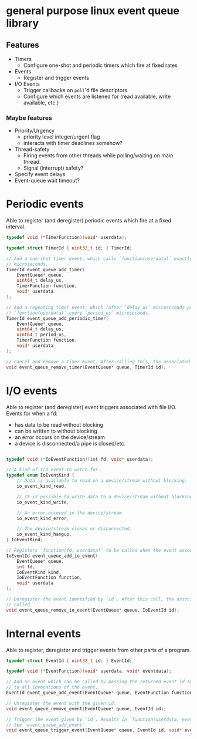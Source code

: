# general purpose linux event queue library

## Features

- Timers
  - Configure one-shot and periodic timers which fire at fixed rates
- Events
  - Register and trigger events
- I/O Events
  - Trigger callbacks on `poll`'d file descriptors.
  - Configure which events are listened for (read available, write available, etc.)

### Maybe features
- Priority/Urgency
  - priority level integer/urgent flag
  - interacts with timer deadlines somehow?
- Thread-safety
  - Firing events from other threads while polling/waiting on main thread.
  - Signal (interrupt) safety?
- Specify event delays
- Event-queue wait timeout?

# Periodic events

Able to register (and deregister) periodic events which fire at a fixed interval.

```c
typedef void (*TimerFunction)(void* userdata);

typedef struct TimerId { uint32_t id; } TimerId;

// Add a one-shot timer event, which calls `function(userdata)` exactly once after `delay_us`
// microseconds.
TimerId event_queue_add_timer(
    EventQueue* queue,
    uint64_t delay_us,
    TimerFunction function,
    void* userdata
);

// Add a repeating timer event, which (after `delay_us` microseconds passes) calls
// `function(userdata)` every `period_us` microseconds.
TimerId event_queue_add_periodic_timer(
    EventQueue* queue,
    uint64_t delay_us,
    uint64_t period_us,
    TimerFunction function,
    void* userdata
);

// Cancel and remove a timer event. After calling this, the associated function will not be called.
void event_queue_remove_timer(EventQueue* queue, TimerId id);
```

# I/O events

Able to register (and deregister) event triggers associated with file I/O. Events for when a fd:
- has data to be read without blocking
- can be written to without blocking
- an error occurs on the device/stream
- a device is disconnected/a pipe is closed/etc.

```c

typedef void (*IoEventFunction)(int fd, void* userdata);

// A kind of I/O event to watch for.
typedef enum IoEventKind {
    // Data is available to read on a device/stream without blocking.
    io_event_kind_read,

    // It is possible to write data to a device/stream without blocking.
    io_event_kind_write,

    // An error occured in the device/stream.
    io_event_kind_error,

    // The device/stream closes or disconnected.
    io_event_kind_hangup,
} IoEventKind;

// Registers `function(fd, userdata)` to be called when the event associated with `kind` occurs.
IoEventId event_queue_add_io_event(
    EventQueue* queue,
    int fd,
    IoEventKind kind,
    IoEventFunction function,
    void* userdata
);

// Deregister the event identified by `id`. After this call, the associated function will not be
// called.
void event_queue_remove_io_event(EventQueue* queue, IoEventId id);
```

# Internal events

Able to register, deregister and trigger events from other parts of a program.

```c
typedef struct EventId { uint32_t id; } EventId;

typedef void (*EventFunction)(void* userdata, void* eventdata);

// Add an event which can be called by passing the returned event id around. `userdata` is passed
// to all invocations of the event.
EventId event_queue_add_event(EventQueue* queue, EventFunction function, void* userdata);

// Unregister the event with the given id.
void event_queue_remove_event(EventQueue* queue, EventId id);

// Trigger the event given by `id`. Results in `function(userdata, eventdata)` being called once.
// See `event_queue_add_event`.
void event_queue_trigger_event(EventQueue* queue, EventId id, void* eventdata);
```
